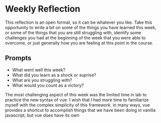 # Weekly Reflection
This reflection is an open format, so it can be whatever you like. Take this opportunity to write a bit on some of the things you have learned this week, or some of the things that you are still struggling with, identify some challenges you had at the beginning of the week that you were able to overcome, or just generally how you are feeling at this point in the course.

## Prompts
- What went well this week?
- What did you learn as a shock or suprise?
- What are you struggling with?
- What would you count as a victory?

The most challenging aspect of this week was the limited time in lab to practice the new syntax of vue. I wish that I had more time to familiarize myself with the complex simplicity of this framework. in many ways, vue provides a shortcut to accomplish things that we have been doing in vanilla javascript, but vue does have its own 